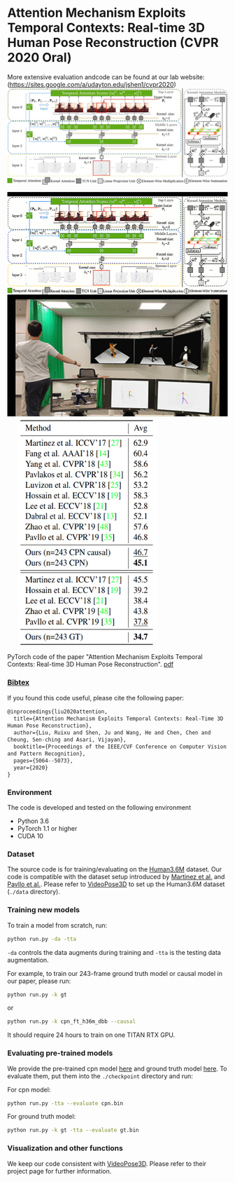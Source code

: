 # Attention Mechanism Exploits Temporal Contexts: Real-time 3D Human Pose Reconstruction (CVPR 2020 Oral)
More  extensive  evaluation  andcode can be found at our lab website: (https://sites.google.com/a/udayton.edu/jshen1/cvpr2020)
![network](Figures/structure.jpg)
<p align="left">
  <img width="512" height="512" src=Figures/GIF.gif>
  &nbsp
  &nbsp
  &nbsp
  <img width="320" height="520" src=Figures/results.png>
</p>

PyTorch code of the paper "Attention Mechanism Exploits Temporal Contexts: Real-time 3D Human Pose Reconstruction". [pdf](http://openaccess.thecvf.com/content_CVPR_2020/papers/Liu_Attention_Mechanism_Exploits_Temporal_Contexts_Real-Time_3D_Human_Pose_Reconstruction_CVPR_2020_paper.pdf)

### [Bibtex](https://scholar.googleusercontent.com/scholar.bib?q=info:sVZlnopW0ZQJ:scholar.google.com/&output=citation&scisdr=CgUvGH_mEIi98y29oOM:AAGBfm0AAAAAXu-4uOOunCSIKKuamAWN5VjFJ_OC0cHs&scisig=AAGBfm0AAAAAXu-4uBa5vr92Yk6AXlKVO0mVXEXZorOx&scisf=4&ct=citation&cd=-1&hl=en)

If you found this code useful, please cite the following paper:
    
    @inproceedings{liu2020attention,
      title={Attention Mechanism Exploits Temporal Contexts: Real-Time 3D Human Pose Reconstruction},
      author={Liu, Ruixu and Shen, Ju and Wang, He and Chen, Chen and Cheung, Sen-ching and Asari, Vijayan},
      booktitle={Proceedings of the IEEE/CVF Conference on Computer Vision and Pattern Recognition},
      pages={5064--5073},
      year={2020}
    }
    
### Environment

The code is developed and tested on the following environment

* Python 3.6
* PyTorch 1.1 or higher
* CUDA 10

### Dataset

The source code is for training/evaluating on the [Human3.6M](http://vision.imar.ro/human3.6m) dataset. Our code is compatible with the dataset setup introduced by [Martinez et al.](https://github.com/una-dinosauria/3d-pose-baseline) and [Pavllo et al.](https://github.com/facebookresearch/VideoPose3D). Please refer to [VideoPose3D](https://github.com/facebookresearch/VideoPose3D) to set up the Human3.6M dataset (`./data` directory).

### Training new models

To train a model from scratch, run:

```bash
python run.py -da -tta
```

`-da` controls the data augments during training and `-tta` is the testing data augmentation. 

For example, to train our 243-frame ground truth model or causal model in our paper, please run:

```bash
python run.py -k gt
```

or

```bash
python run.py -k cpn_ft_h36m_dbb --causal
```

It should require 24 hours to train on one TITAN RTX GPU.

### Evaluating pre-trained models

We provide the pre-trained cpn model [here](https://drive.google.com/file/d/1jiZWqAOJmXoTL8dxhPX8QgK0QeECeoAM/view?usp=sharing) and ground truth model [here](https://drive.google.com/file/d/1EAS9PUddznBPqNaEHV6-tCfqsQOHZ1Of/view?usp=sharing). To evaluate them, put them into the `./checkpoint` directory and run:

For cpn model:
```bash
python run.py -tta --evaluate cpn.bin
```

For ground truth model:
```bash
python run.py -k gt -tta --evaluate gt.bin
```

### Visualization and other functions

We keep our code consistent with [VideoPose3D](https://github.com/facebookresearch/VideoPose3D). Please refer to their project page for further information. 


